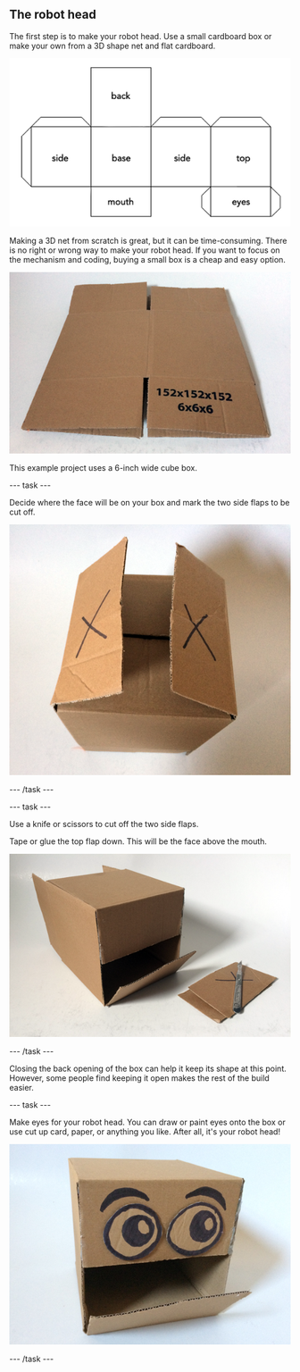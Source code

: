 ## The robot head

The first step is to make your robot head. Use a small cardboard box or make your own from a 3D shape net and flat cardboard.

![3D net of a cube robot head](images/robotHead_3DNet.png)

Making a 3D net from scratch is great, but it can be time-consuming. There is no right or wrong way to make your robot head. If you want to focus on the mechanism and coding, buying a small box is a cheap and easy option. 

![Cheap cardboard box](images/robotHead_cheapBox.png)

This example project uses a 6-inch wide cube box.

--- task ---

Decide where the face will be on your box and mark the two side flaps to be cut off.

![The two side flaps](images/robotHead_sideFlaps.png)

--- /task ---

--- task ---

Use a knife or scissors to cut off the two side flaps.

Tape or glue the top flap down. This will be the face above the mouth.

![Upper face fixed in place](images/robotHead_upperFace.png)

--- /task ---

Closing the back opening of the box can help it keep its shape at this point. However, some people find keeping it open makes the rest of the build easier.

--- task ---

Make eyes for your robot head. You can draw or paint eyes onto the box or use cut up card, paper, or anything you like. After all, it's your robot head!

![Robot head eyes](images/robotHead_eyes.png)

--- /task ---



